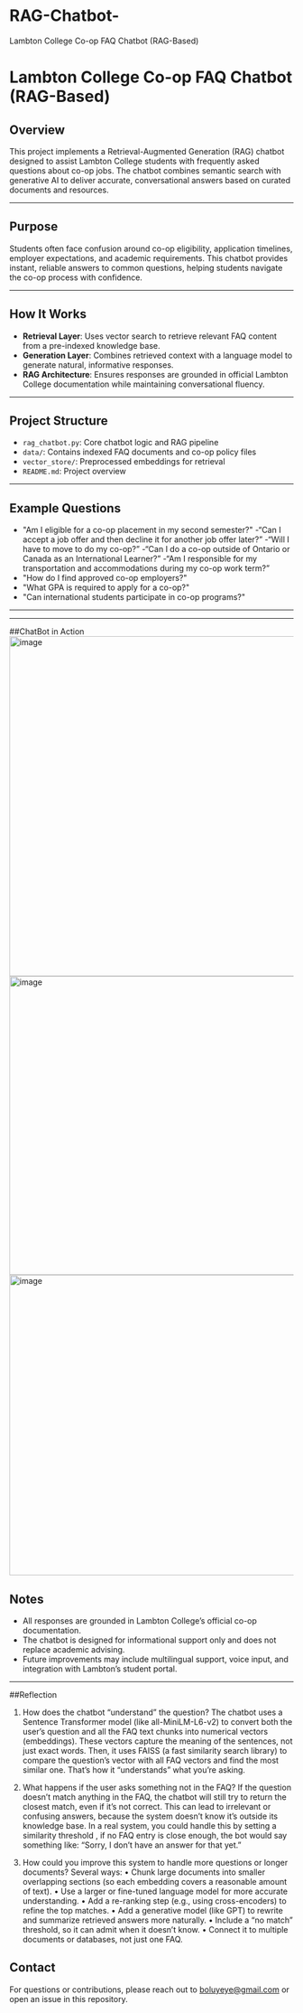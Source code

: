 # RAG-Chatbot-
Lambton College Co-op FAQ Chatbot (RAG-Based)
#  Lambton College Co-op FAQ Chatbot (RAG-Based)

## Overview

This project implements a Retrieval-Augmented Generation (RAG) chatbot designed to assist Lambton College students with frequently asked questions about co-op jobs. The chatbot combines semantic search with generative AI to deliver accurate, conversational answers based on curated documents and resources.

---

## Purpose

Students often face confusion around co-op eligibility, application timelines, employer expectations, and academic requirements. This chatbot provides instant, reliable answers to common questions, helping students navigate the co-op process with confidence.

---

##  How It Works

- **Retrieval Layer**: Uses vector search to retrieve relevant FAQ content from a pre-indexed knowledge base.
- **Generation Layer**: Combines retrieved context with a language model to generate natural, informative responses.
- **RAG Architecture**: Ensures responses are grounded in official Lambton College documentation while maintaining conversational fluency.

---

## Project Structure

- `rag_chatbot.py`: Core chatbot logic and RAG pipeline
- `data/`: Contains indexed FAQ documents and co-op policy files
- `vector_store/`: Preprocessed embeddings for retrieval
- `README.md`: Project overview 

---

## Example Questions

- "Am I eligible for a co-op placement in my second semester?"
-“Can I accept a job offer and then decline it for another job offer later?”
-“Will I have to move to do my co-op?”
-“Can I do a co-op outside of Ontario or Canada as an International Learner?”
-“Am I responsible for my transportation and accommodations during my co-op work term?”
- "How do I find approved co-op employers?"
- "What GPA is required to apply for a co-op?"
- "Can international students participate in co-op programs?"


---

---
##ChatBot in Action
 <img width="915" height="602" alt="image" src="https://github.com/user-attachments/assets/81ad3478-775d-412e-9812-89bf0387384b" />
 <img width="719" height="529" alt="image" src="https://github.com/user-attachments/assets/7c3d8d4c-ff52-45eb-a5f0-4f3c6b34ac19" />
 <img width="806" height="532" alt="image" src="https://github.com/user-attachments/assets/c9f50146-2d7f-4e0f-9621-d700913301eb" />




 

 
## Notes

- All responses are grounded in Lambton College’s official co-op documentation.
- The chatbot is designed for informational support only and does not replace academic advising.
- Future improvements may include multilingual support, voice input, and integration with Lambton’s student portal.

---
##Reflection

1. How does the chatbot “understand” the question?
The chatbot uses a Sentence Transformer model (like all-MiniLM-L6-v2) to convert both the user’s question and all the FAQ text chunks into numerical vectors (embeddings).
These vectors capture the meaning of the sentences, not just exact words.
Then, it uses FAISS (a fast similarity search library) to compare the question’s vector with all FAQ vectors and find the most similar one. That’s how it “understands” what you’re asking.

2. What happens if the user asks something not in the FAQ?
If the question doesn’t match anything in the FAQ, the chatbot will still try to return the closest match, even if it’s not correct. This can lead to irrelevant or confusing answers, because the system doesn’t know it’s outside its knowledge base.
In a real system, you could handle this by setting a similarity threshold , if no FAQ entry is close enough, the bot would say something like:
“Sorry, I don’t have an answer for that yet.”

3. How could you improve this system to handle more questions or longer documents?
Several ways:
•	Chunk large documents into smaller overlapping sections (so each embedding covers a reasonable amount of text).
•	Use a larger or fine-tuned language model for more accurate understanding.
•	Add a re-ranking step (e.g., using cross-encoders) to refine the top matches.
•	Add a generative model (like GPT) to rewrite and summarize retrieved answers more naturally.
•	Include a “no match” threshold, so it can admit when it doesn’t know.
•	Connect it to multiple documents or databases, not just one FAQ.

## Contact

For questions or contributions, please reach out to boluyeye@gmail.com or open an issue in this repository.

